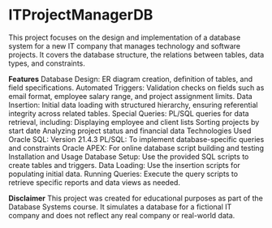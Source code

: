 # ITProjectManagerDB
This project focuses on the design and implementation of a database system for a new IT company that manages technology and software projects. It covers the database structure, the relations between tables, data types, and constraints.

**Features**
Database Design: ER diagram creation, definition of tables, and field specifications.
Automated Triggers: Validation checks on fields such as email format, employee salary range, and project assignment limits.
Data Insertion: Initial data loading with structured hierarchy, ensuring referential integrity across related tables.
Special Queries: PL/SQL queries for data retrieval, including:
Displaying employee and client lists
Sorting projects by start date
Analyzing project status and financial data
Technologies Used
Oracle SQL: Version 21.4.3
PL/SQL: To implement database-specific queries and constraints
Oracle APEX: For online database script building and testing
Installation and Usage
Database Setup: Use the provided SQL scripts to create tables and triggers.
Data Loading: Use the insertion scripts for populating initial data.
Running Queries: Execute the query scripts to retrieve specific reports and data views as needed.

**Disclaimer**
This project was created for educational purposes as part of the Database Systems course. It simulates a database for a fictional IT company and does not reflect any real company or real-world data.
